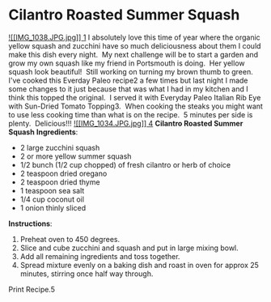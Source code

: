# Cilantro Roasted Summer Squash

[!\[\[IMG_1038.JPG.jpg\]\]
1](http://2.bp.blogspot.com/-ViE00JSL-uA/TiVlv3IpeeI/AAAAAAAAAPo/XebuzA4sO2c/s1600/IMG_1038.JPG)
I absolutely love this time of year where the organic yellow squash and zucchini have so much deliciousness about them I could make this dish every night.  My next challenge will be to start a garden and grow my own squash like my friend in Portsmouth is doing.  Her yellow squash look beautiful!  Still working on turning my brown thumb to green.
I've cooked this Everday Paleo recipe2 a few times but last night I made some changes to it just because that was what I had in my kitchen and I think this topped the original.  I served it with Everyday Paleo Italian Rib Eye with Sun-Dried Tomato Topping3.  When cooking the steaks you might want to use less cooking time than what is on the recipe.  5 minutes per side is plenty.  Delicious!!!
[!\[\[IMG_1034.JPG.jpg\]\]
4](http://3.bp.blogspot.com/-6R-mYSqNqYE/TiVlzfANmDI/AAAAAAAAAPs/OSomDnUekEo/s1600/IMG_1034.JPG)
**Cilantro Roasted Summer Squash**
**Ingredients**:

- 2 large zucchini squash
- 2 or more yellow summer squash
- 1/2 bunch (1/2 cup chopped) of fresh cilantro or herb of choice
- 2 teaspoon dried oregano
- 2 teaspoon dried thyme
- 1 teaspoon sea salt
- 1/4 cup coconut oil
- 1 onion thinly sliced

**Instructions**:

1. Preheat oven to 450 degrees.
1. Slice and cube zucchini and squash and put in large mixing bowl.
1. Add all remaining ingredients and toss together.
1. Spread mixture evenly on a baking dish and roast in oven for approx 25 minutes, stirring once half way through.

Print Recipe.5
